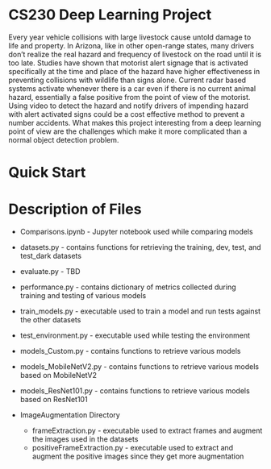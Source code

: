 # CS230 Deep Learning Project
Every year vehicle collisions with large livestock cause untold damage to life and property. In
Arizona, like in other open-range states, many drivers don’t realize the real hazard and frequency of
livestock on the road until it is too late.
Studies have shown that motorist alert signage that is activated specifically at the time and place of the
hazard have higher effectiveness in preventing collisions with wildlife than signs alone. Current radar
based systems activate whenever there is a car even if there is no current animal hazard, essentially a
false positive from the point of view of the motorist.
Using video to detect the hazard and notify drivers of impending hazard with alert activated signs
could be a cost effective method to prevent a number accidents.
What makes this project interesting from a deep learning point of view are the challenges which make
it more complicated than a normal object detection problem.

# Quick Start

# Description of Files
* Comparisons.ipynb - Jupyter notebook used while comparing models
* datasets.py - contains functions for retrieving the training, dev, test, and test_dark datasets
* evaluate.py - TBD
* performance.py - contains dictionary of metrics collected during training and testing of various models

* train_models.py - executable used to train a model and run tests against the other datasets 
* test_environment.py - executable used while testing the environment 

* models_Custom.py - contains functions to retrieve various models
* models_MobileNetV2.py - contains functions to retrieve various models based on MobileNetV2
* models_ResNet101.py - contains functions to retrieve various models based on ResNet101


* ImageAugmentation Directory
    * frameExtraction.py - executable used to extract frames and augment the images used in the datasets
    * positiveFrameExtraction.py - executable used to extract and augment the positive images since they get more augmentation





